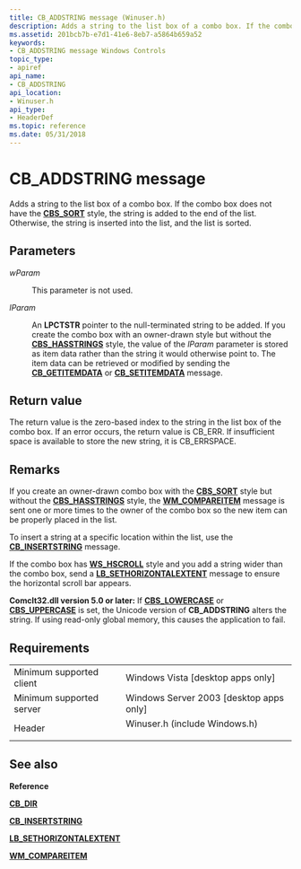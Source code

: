 ```yaml
---
title: CB_ADDSTRING message (Winuser.h)
description: Adds a string to the list box of a combo box. If the combo box does not have the CBS\_SORT style, the string is added to the end of the list. Otherwise, the string is inserted into the list, and the list is sorted.
ms.assetid: 201bcb7b-e7d1-41e6-8eb7-a5864b659a52
keywords:
- CB_ADDSTRING message Windows Controls
topic_type:
- apiref
api_name:
- CB_ADDSTRING
api_location:
- Winuser.h
api_type:
- HeaderDef
ms.topic: reference
ms.date: 05/31/2018
---
```


# CB\_ADDSTRING message

Adds a string to the list box of a combo box. If the combo box does not have the [**CBS\_SORT**](combo-box-styles.md) style, the string is added to the end of the list. Otherwise, the string is inserted into the list, and the list is sorted.

## Parameters

<dl> <dt>

*wParam* 
</dt> <dd>

This parameter is not used.

</dd> <dt>

*lParam* 
</dt> <dd>

An **LPCTSTR** pointer to the null-terminated string to be added. If you create the combo box with an owner-drawn style but without the [**CBS\_HASSTRINGS**](combo-box-styles.md) style, the value of the *lParam* parameter is stored as item data rather than the string it would otherwise point to. The item data can be retrieved or modified by sending the [**CB\_GETITEMDATA**](cb-getitemdata.md) or [**CB\_SETITEMDATA**](cb-setitemdata.md) message.

</dd> </dl>

## Return value

The return value is the zero-based index to the string in the list box of the combo box. If an error occurs, the return value is CB\_ERR. If insufficient space is available to store the new string, it is CB\_ERRSPACE.

## Remarks

If you create an owner-drawn combo box with the [**CBS\_SORT**](combo-box-styles.md) style but without the [**CBS\_HASSTRINGS**](combo-box-styles.md) style, the [**WM\_COMPAREITEM**](wm-compareitem.md) message is sent one or more times to the owner of the combo box so the new item can be properly placed in the list.

To insert a string at a specific location within the list, use the [**CB\_INSERTSTRING**](cb-insertstring.md) message.

If the combo box has [**WS\_HSCROLL**](https://docs.microsoft.com/windows/desktop/winmsg/window-styles) style and you add a string wider than the combo box, send a [**LB\_SETHORIZONTALEXTENT**](lb-sethorizontalextent.md) message to ensure the horizontal scroll bar appears.

**Comclt32.dll version 5.0 or later:** If [**CBS\_LOWERCASE**](combo-box-styles.md) or [**CBS\_UPPERCASE**](combo-box-styles.md) is set, the Unicode version of **CB\_ADDSTRING** alters the string. If using read-only global memory, this causes the application to fail.

## Requirements



|                                     |                                                                                                          |
|-------------------------------------|----------------------------------------------------------------------------------------------------------|
| Minimum supported client<br/> | Windows Vista \[desktop apps only\]<br/>                                                           |
| Minimum supported server<br/> | Windows Server 2003 \[desktop apps only\]<br/>                                                     |
| Header<br/>                   | <dl> <dt>Winuser.h (include Windows.h)</dt> </dl> |



## See also

<dl> <dt>

**Reference**
</dt> <dt>

[**CB\_DIR**](cb-dir.md)
</dt> <dt>

[**CB\_INSERTSTRING**](cb-insertstring.md)
</dt> <dt>

[**LB\_SETHORIZONTALEXTENT**](lb-sethorizontalextent.md)
</dt> <dt>

[**WM\_COMPAREITEM**](wm-compareitem.md)
</dt> </dl>

 

 





